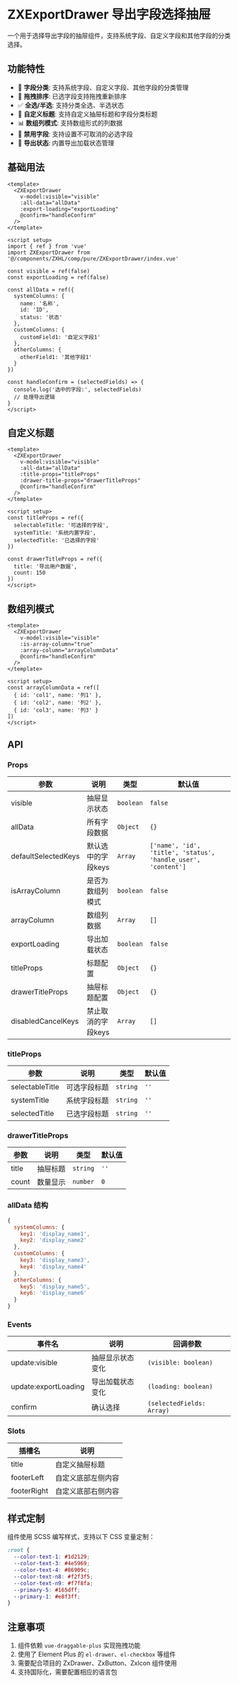 # ZXExportDrawer 导出字段选择抽屉

一个用于选择导出字段的抽屉组件，支持系统字段、自定义字段和其他字段的分类选择。

## 功能特性

- 🎯 **字段分类**: 支持系统字段、自定义字段、其他字段的分类管理
- 🔄 **拖拽排序**: 已选字段支持拖拽重新排序
- ✅ **全选/半选**: 支持分类全选、半选状态
- 🎨 **自定义标题**: 支持自定义抽屉标题和字段分类标题
- 📊 **数组列模式**: 支持数组形式的列数据
- 🚫 **禁用字段**: 支持设置不可取消的必选字段
- 💾 **导出状态**: 内置导出加载状态管理

## 基础用法

```vue
<template>
  <ZXExportDrawer
    v-model:visible="visible"
    :all-data="allData"
    :export-loading="exportLoading"
    @confirm="handleConfirm"
  />
</template>

<script setup>
import { ref } from 'vue'
import ZXExportDrawer from '@/components/ZXHL/comp/pure/ZXExportDrawer/index.vue'

const visible = ref(false)
const exportLoading = ref(false)

const allData = ref({
  systemColumns: {
    name: '名称',
    id: 'ID',
    status: '状态'
  },
  customColumns: {
    customField1: '自定义字段1'
  },
  otherColumns: {
    otherField1: '其他字段1'
  }
})

const handleConfirm = (selectedFields) => {
  console.log('选中的字段:', selectedFields)
  // 处理导出逻辑
}
</script>
```

## 自定义标题

```vue
<template>
  <ZXExportDrawer
    v-model:visible="visible"
    :all-data="allData"
    :title-props="titleProps"
    :drawer-title-props="drawerTitleProps"
    @confirm="handleConfirm"
  />
</template>

<script setup>
const titleProps = ref({
  selectableTitle: '可选择的字段',
  systemTitle: '系统内置字段',
  selectedTitle: '已选择的字段'
})

const drawerTitleProps = ref({
  title: '导出用户数据',
  count: 150
})
</script>
```

## 数组列模式

```vue
<template>
  <ZXExportDrawer
    v-model:visible="visible"
    :is-array-column="true"
    :array-column="arrayColumnData"
    @confirm="handleConfirm"
  />
</template>

<script setup>
const arrayColumnData = ref([
  { id: 'col1', name: '列1' },
  { id: 'col2', name: '列2' },
  { id: 'col3', name: '列3' }
])
</script>
```

## API

### Props

| 参数 | 说明 | 类型 | 默认值 |
|------|------|------|--------|
| visible | 抽屉显示状态 | `boolean` | `false` |
| allData | 所有字段数据 | `Object` | `{}` |
| defaultSelectedKeys | 默认选中的字段keys | `Array` | `['name', 'id', 'title', 'status', 'handle_user', 'content']` |
| isArrayColumn | 是否为数组列模式 | `boolean` | `false` |
| arrayColumn | 数组列数据 | `Array` | `[]` |
| exportLoading | 导出加载状态 | `boolean` | `false` |
| titleProps | 标题配置 | `Object` | `{}` |
| drawerTitleProps | 抽屉标题配置 | `Object` | `{}` |
| disabledCancelKeys | 禁止取消的字段keys | `Array` | `[]` |

### titleProps

| 参数 | 说明 | 类型 | 默认值 |
|------|------|------|--------|
| selectableTitle | 可选字段标题 | `string` | `''` |
| systemTitle | 系统字段标题 | `string` | `''` |
| selectedTitle | 已选字段标题 | `string` | `''` |

### drawerTitleProps

| 参数 | 说明 | 类型 | 默认值 |
|------|------|------|--------|
| title | 抽屉标题 | `string` | `''` |
| count | 数量显示 | `number` | `0` |

### allData 结构

```javascript
{
  systemColumns: {
    key1: 'display_name1',
    key2: 'display_name2'
  },
  customColumns: {
    key3: 'display_name3',
    key4: 'display_name4'
  },
  otherColumns: {
    key5: 'display_name5',
    key6: 'display_name6'
  }
}
```

### Events

| 事件名 | 说明 | 回调参数 |
|--------|------|----------|
| update:visible | 抽屉显示状态变化 | `(visible: boolean)` |
| update:exportLoading | 导出加载状态变化 | `(loading: boolean)` |
| confirm | 确认选择 | `(selectedFields: Array)` |

### Slots

| 插槽名 | 说明 |
|--------|------|
| title | 自定义抽屉标题 |
| footerLeft | 自定义底部左侧内容 |
| footerRight | 自定义底部右侧内容 |

## 样式定制

组件使用 SCSS 编写样式，支持以下 CSS 变量定制：

```scss
:root {
  --color-text-1: #1d2129;
  --color-text-3: #4e5969;
  --color-text-4: #86909c;
  --color-text-n8: #f2f3f5;
  --color-text-n9: #f7f8fa;
  --primary-5: #165dff;
  --primary-1: #e8f3ff;
}
```

## 注意事项

1. 组件依赖 `vue-draggable-plus` 实现拖拽功能
2. 使用了 Element Plus 的 `el-drawer`、`el-checkbox` 等组件
3. 需要配合项目的 ZxDrawer、ZxButton、ZxIcon 组件使用
4. 支持国际化，需要配置相应的语言包
